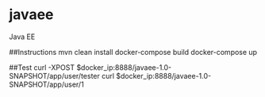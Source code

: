 # javaee
Java EE

##Instructions
mvn clean install
docker-compose build
docker-compose up
 
##Test
curl -XPOST $docker_ip:8888/javaee-1.0-SNAPSHOT/app/user/tester
curl $docker_ip:8888/javaee-1.0-SNAPSHOT/app/user/1